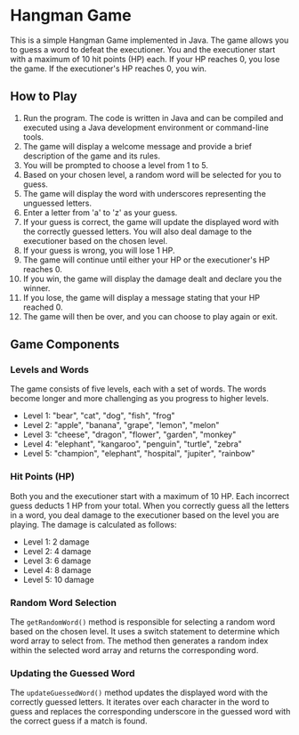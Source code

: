 # Hangman Game
This is a simple Hangman Game implemented in Java. The game allows you to guess a word to defeat the executioner. You and the executioner start with a maximum of 10 hit points (HP) each. If your HP reaches 0, you lose the game. If the executioner's HP reaches 0, you win.

## How to Play
1. Run the program. The code is written in Java and can be compiled and executed using a Java development environment or command-line tools.
2. The game will display a welcome message and provide a brief description of the game and its rules.
3. You will be prompted to choose a level from 1 to 5.
4. Based on your chosen level, a random word will be selected for you to guess.
5. The game will display the word with underscores representing the unguessed letters.
6. Enter a letter from 'a' to 'z' as your guess.
7. If your guess is correct, the game will update the displayed word with the correctly guessed letters. You will also deal damage to the executioner based on the chosen level.
8. If your guess is wrong, you will lose 1 HP.
9. The game will continue until either your HP or the executioner's HP reaches 0.
10. If you win, the game will display the damage dealt and declare you the winner.
11. If you lose, the game will display a message stating that your HP reached 0.
12. The game will then be over, and you can choose to play again or exit.

## Game Components

### Levels and Words
The game consists of five levels, each with a set of words. The words become longer and more challenging as you progress to higher levels.

- Level 1: "bear", "cat", "dog", "fish", "frog"
- Level 2: "apple", "banana", "grape", "lemon", "melon"
- Level 3: "cheese", "dragon", "flower", "garden", "monkey"
- Level 4: "elephant", "kangaroo", "penguin", "turtle", "zebra"
- Level 5: "champion", "elephant", "hospital", "jupiter", "rainbow"

### Hit Points (HP)
Both you and the executioner start with a maximum of 10 HP. Each incorrect guess deducts 1 HP from your total. When you correctly guess all the letters in a word, you deal damage to the executioner based on the level you are playing. The damage is calculated as follows:

- Level 1: 2 damage
- Level 2: 4 damage
- Level 3: 6 damage
- Level 4: 8 damage
- Level 5: 10 damage

### Random Word Selection
The `getRandomWord()` method is responsible for selecting a random word based on the chosen level. It uses a switch statement to determine which word array to select from. The method then generates a random index within the selected word array and returns the corresponding word.

### Updating the Guessed Word
The `updateGuessedWord()` method updates the displayed word with the correctly guessed letters. It iterates over each character in the word to guess and replaces the corresponding underscore in the guessed word with the correct guess if a match is found.
